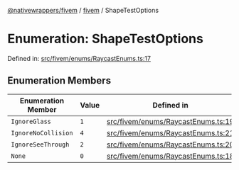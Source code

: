 [@nativewrappers/fivem](../../README.md) / [fivem](../README.md) / ShapeTestOptions

# Enumeration: ShapeTestOptions

Defined in: [src/fivem/enums/RaycastEnums.ts:17](https://github.com/nativewrappers/nativewrappers/blob/756c662f77d10717b10de50b84f2e02fa47719d1/src/fivem/enums/RaycastEnums.ts#L17)

## Enumeration Members

| Enumeration Member | Value | Defined in |
| ------ | ------ | ------ |
| <a id="ignoreglass"></a> `IgnoreGlass` | `1` | [src/fivem/enums/RaycastEnums.ts:19](https://github.com/nativewrappers/nativewrappers/blob/756c662f77d10717b10de50b84f2e02fa47719d1/src/fivem/enums/RaycastEnums.ts#L19) |
| <a id="ignorenocollision"></a> `IgnoreNoCollision` | `4` | [src/fivem/enums/RaycastEnums.ts:21](https://github.com/nativewrappers/nativewrappers/blob/756c662f77d10717b10de50b84f2e02fa47719d1/src/fivem/enums/RaycastEnums.ts#L21) |
| <a id="ignoreseethrough"></a> `IgnoreSeeThrough` | `2` | [src/fivem/enums/RaycastEnums.ts:20](https://github.com/nativewrappers/nativewrappers/blob/756c662f77d10717b10de50b84f2e02fa47719d1/src/fivem/enums/RaycastEnums.ts#L20) |
| <a id="none"></a> `None` | `0` | [src/fivem/enums/RaycastEnums.ts:18](https://github.com/nativewrappers/nativewrappers/blob/756c662f77d10717b10de50b84f2e02fa47719d1/src/fivem/enums/RaycastEnums.ts#L18) |
